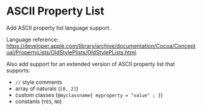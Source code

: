 # ASCII Property List

Add ASCII property list language support.

Language reference: https://developer.apple.com/library/archive/documentation/Cocoa/Conceptual/PropertyLists/OldStylePlists/OldStylePLists.html.

Also add support for an extended version of ASCII property list that supports:

 - `//` style comments
 - array of naturals (`[0, 2]`)
 - custom classes (`@myclassname{ myproperty = "value" ; }`)
 - constants (`YES`, `NO`)
